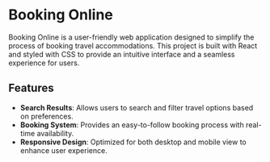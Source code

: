 # Booking Online

Booking Online is a user-friendly web application designed to simplify the process of booking travel accommodations. This project is built with React and styled with CSS to provide an intuitive interface and a seamless experience for users.

## Features

- **Search Results**: Allows users to search and filter travel options based on preferences.
- **Booking System**: Provides an easy-to-follow booking process with real-time availability.
- **Responsive Design**: Optimized for both desktop and mobile view to enhance user experience.
